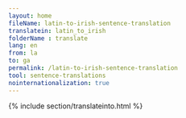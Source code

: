 ```yaml
---
layout: home
fileName: latin-to-irish-sentence-translation
translatein: latin_to_irish
folderName : translate
lang: en
from: la
to: ga
permalink: /latin-to-irish-sentence-translation
tool: sentence-translations
nointernationalization: true
---
```

{% include section/translateinto.html %}
